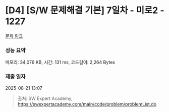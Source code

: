 # [D4] [S/W 문제해결 기본] 7일차 - 미로2 - 1227 

[문제 링크](https://swexpertacademy.com/main/code/problem/problemDetail.do?contestProbId=AV14wL9KAGkCFAYD) 

### 성능 요약

메모리: 34,076 KB, 시간: 131 ms, 코드길이: 2,264 Bytes

### 제출 일자

2025-08-21 13:07



> 출처: SW Expert Academy, https://swexpertacademy.com/main/code/problem/problemList.do